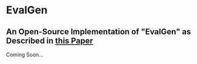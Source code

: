 # EvalGen

## An Open-Source Implementation of "EvalGen" as Described in [this Paper](https://arxiv.org/pdf/2404.12272)

Coming Soon...
